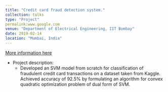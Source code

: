 ```yaml
---
title: "Credit card fraud detection system."
collection: talks
type: "Project"
permalink:www.google.com
venue: "Department of Electrical Engineering, IIT Bombay"
date: 2019-02-14
location: "Mumbai, India"
---
```

[More information here](/images/ML_assignment_2.tar.gz)

* Project description:
  * Developed an SVM model from scratch for classification of fraudulent credit card transactions on a dataset
taken from Kaggle. Achieved accuracy of 92.5% by formulating an algorithm for convex quadratic optimization problem of dual form of SVM.
